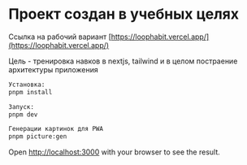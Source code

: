 # Проект создан в учебных целях

Ссылка на рабочий вариант [https://loophabit.vercel.app/](https://loophabit.vercel.app/)

Цель - тренировка навков в nextjs, tailwind и в целом постраение архитектуры приложения

```bash
Установка:
pnpm install

Запуск:
pnpm dev

Генерации картинок для PWA
pnpm picture:gen

```


Open [http://localhost:3000](http://localhost:3000) with your browser to see the result.
